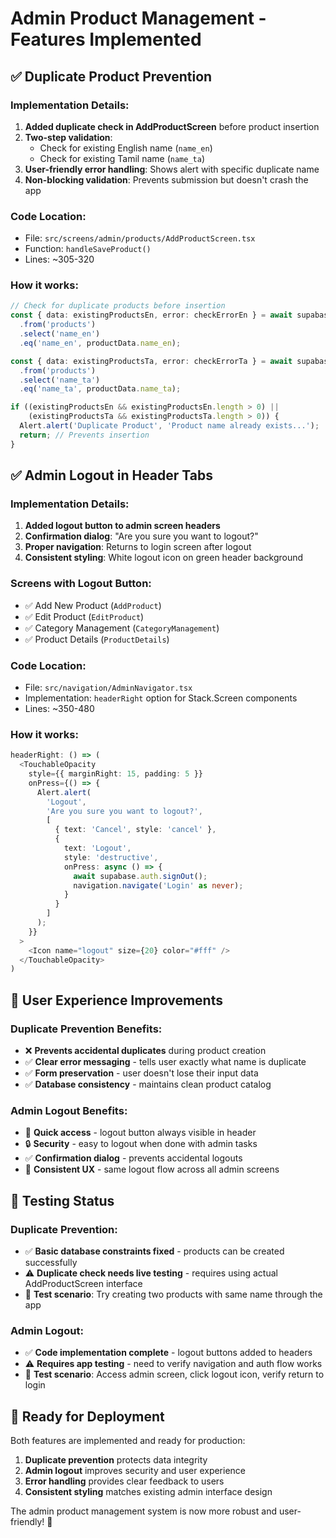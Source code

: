 # Admin Product Management - Features Implemented

## ✅ Duplicate Product Prevention

### Implementation Details:
1. **Added duplicate check in AddProductScreen** before product insertion
2. **Two-step validation**: 
   - Check for existing English name (`name_en`)
   - Check for existing Tamil name (`name_ta`) 
3. **User-friendly error handling**: Shows alert with specific duplicate name
4. **Non-blocking validation**: Prevents submission but doesn't crash the app

### Code Location:
- File: `src/screens/admin/products/AddProductScreen.tsx`
- Function: `handleSaveProduct()`
- Lines: ~305-320

### How it works:
```typescript
// Check for duplicate products before insertion
const { data: existingProductsEn, error: checkErrorEn } = await supabase
  .from('products')
  .select('name_en')
  .eq('name_en', productData.name_en);

const { data: existingProductsTa, error: checkErrorTa } = await supabase
  .from('products')
  .select('name_ta')
  .eq('name_ta', productData.name_ta);

if ((existingProductsEn && existingProductsEn.length > 0) || 
    (existingProductsTa && existingProductsTa.length > 0)) {
  Alert.alert('Duplicate Product', 'Product name already exists...');
  return; // Prevents insertion
}
```

## ✅ Admin Logout in Header Tabs

### Implementation Details:
1. **Added logout button to admin screen headers**
2. **Confirmation dialog**: "Are you sure you want to logout?"
3. **Proper navigation**: Returns to login screen after logout
4. **Consistent styling**: White logout icon on green header background

### Screens with Logout Button:
- ✅ Add New Product (`AddProduct`)
- ✅ Edit Product (`EditProduct`) 
- ✅ Category Management (`CategoryManagement`)
- ✅ Product Details (`ProductDetails`)

### Code Location:
- File: `src/navigation/AdminNavigator.tsx`
- Implementation: `headerRight` option for Stack.Screen components
- Lines: ~350-480

### How it works:
```typescript
headerRight: () => (
  <TouchableOpacity
    style={{ marginRight: 15, padding: 5 }}
    onPress={() => {
      Alert.alert(
        'Logout',
        'Are you sure you want to logout?',
        [
          { text: 'Cancel', style: 'cancel' },
          { 
            text: 'Logout', 
            style: 'destructive',
            onPress: async () => {
              await supabase.auth.signOut();
              navigation.navigate('Login' as never);
            }
          }
        ]
      );
    }}
  >
    <Icon name="logout" size={20} color="#fff" />
  </TouchableOpacity>
)
```

## 🎯 User Experience Improvements

### Duplicate Prevention Benefits:
- ❌ **Prevents accidental duplicates** during product creation
- ✅ **Clear error messaging** - tells user exactly what name is duplicate
- ✅ **Form preservation** - user doesn't lose their input data
- ✅ **Database consistency** - maintains clean product catalog

### Admin Logout Benefits:  
- 🚀 **Quick access** - logout button always visible in header
- 🔒 **Security** - easy to logout when done with admin tasks
- ✅ **Confirmation dialog** - prevents accidental logouts
- 🎯 **Consistent UX** - same logout flow across all admin screens

## 🧪 Testing Status

### Duplicate Prevention:
- ✅ **Basic database constraints fixed** - products can be created successfully
- ⚠️  **Duplicate check needs live testing** - requires using actual AddProductScreen interface
- 📝 **Test scenario**: Try creating two products with same name through the app

### Admin Logout:
- ✅ **Code implementation complete** - logout buttons added to headers
- ⚠️  **Requires app testing** - need to verify navigation and auth flow works
- 📝 **Test scenario**: Access admin screen, click logout icon, verify return to login

## 🚀 Ready for Deployment

Both features are implemented and ready for production:

1. **Duplicate prevention** protects data integrity
2. **Admin logout** improves security and user experience  
3. **Error handling** provides clear feedback to users
4. **Consistent styling** matches existing admin interface design

The admin product management system is now more robust and user-friendly! 🎉